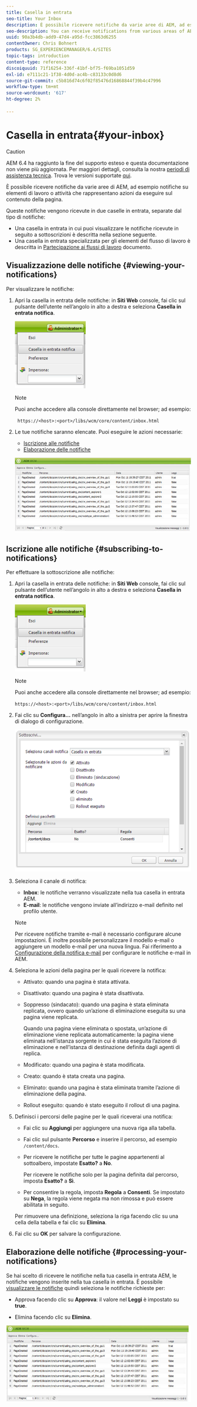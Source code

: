 ```yaml
---
title: Casella in entrata
seo-title: Your Inbox
description: È possibile ricevere notifiche da varie aree di AEM, ad esempio notifiche su elementi di lavoro o attività che rappresentano azioni da eseguire sul contenuto della pagina.
seo-description: You can receive notifications from various areas of AEM such as notification about work items or tasks that represent actions that you need to perform on page content.
uuid: 90a3b4db-add9-47d4-a95d-fcc3863d6255
contentOwner: Chris Bohnert
products: SG_EXPERIENCEMANAGER/6.4/SITES
topic-tags: introduction
content-type: reference
discoiquuid: 71f16254-336f-41bf-bf75-f69ba1051d59
exl-id: e7111c21-1f38-4d0d-ac4b-c83133c0d8d6
source-git-commit: c5b816d74c6f02f85476d16868844f39b4c47996
workflow-type: tm+mt
source-wordcount: '617'
ht-degree: 2%

---
```


# Casella in entrata{#your-inbox}

>[!CAUTION]
>
>AEM 6.4 ha raggiunto la fine del supporto esteso e questa documentazione non viene più aggiornata. Per maggiori dettagli, consulta la nostra [periodi di assistenza tecnica](https://helpx.adobe.com/it/support/programs/eol-matrix.html). Trova le versioni supportate [qui](https://experienceleague.adobe.com/docs/).

È possibile ricevere notifiche da varie aree di AEM, ad esempio notifiche su elementi di lavoro o attività che rappresentano azioni da eseguire sul contenuto della pagina.

Queste notifiche vengono ricevute in due caselle in entrata, separate dal tipo di notifiche:

* Una casella in entrata in cui puoi visualizzare le notifiche ricevute in seguito a sottoscrizioni è descritta nella sezione seguente.
* Una casella in entrata specializzata per gli elementi del flusso di lavoro è descritta in [Partecipazione ai flussi di lavoro](/help/sites-classic-ui-authoring/classic-workflows-participating.md) documento.

## Visualizzazione delle notifiche {#viewing-your-notifications}

Per visualizzare le notifiche:

1. Apri la casella in entrata delle notifiche: in **Siti Web** console, fai clic sul pulsante dell’utente nell’angolo in alto a destra e seleziona **Casella in entrata notifica**.

   ![screen_shot_2012-02-08at105226am](assets/screen_shot_2012-02-08at105226am.png)

   >[!NOTE]
   >
   >Puoi anche accedere alla console direttamente nel browser; ad esempio:
   >
   >` https://<host>:<port>/libs/wcm/core/content/inbox.html`

1. Le tue notifiche saranno elencate. Puoi eseguire le azioni necessarie:

   * [Iscrizione alle notifiche](#subscribing-to-notifications)
   * [Elaborazione delle notifiche](#processing-your-notifications)

   ![chlimage_1-8](assets/chlimage_1-8.jpeg)

## Iscrizione alle notifiche {#subscribing-to-notifications}

Per effettuare la sottoscrizione alle notifiche:

1. Apri la casella in entrata delle notifiche: in **Siti Web** console, fai clic sul pulsante dell’utente nell’angolo in alto a destra e seleziona **Casella in entrata notifica**.

   ![screen_shot_2012-02-08at105226am-1](assets/screen_shot_2012-02-08at105226am-1.png)

   >[!NOTE]
   >
   >Puoi anche accedere alla console direttamente nel browser; ad esempio:
   >
   >`https://<host>:<port>/libs/wcm/core/content/inbox.html`

1. Fai clic su **Configura...** nell’angolo in alto a sinistra per aprire la finestra di dialogo di configurazione.

   ![screen_shot_2012-02-08at111056am](assets/screen_shot_2012-02-08at111056am.png)

1. Seleziona il canale di notifica:

   * **Inbox**: le notifiche verranno visualizzate nella tua casella in entrata AEM.
   * **E-mail**: le notifiche vengono inviate all’indirizzo e-mail definito nel profilo utente.

   >[!NOTE]
   >
   >Per ricevere notifiche tramite e-mail è necessario configurare alcune impostazioni. È inoltre possibile personalizzare il modello e-mail o aggiungere un modello e-mail per una nuova lingua. Fai riferimento a [Configurazione della notifica e-mail](/help/sites-administering/notification.md#configuringemailnotification) per configurare le notifiche e-mail in AEM.

1. Seleziona le azioni della pagina per le quali ricevere la notifica:

   * Attivato: quando una pagina è stata attivata.
   * Disattivato: quando una pagina è stata disattivata.
   * Soppresso (sindacato): quando una pagina è stata eliminata replicata, ovvero quando un’azione di eliminazione eseguita su una pagina viene replicata.

      Quando una pagina viene eliminata o spostata, un’azione di eliminazione viene replicata automaticamente: la pagina viene eliminata nell’istanza sorgente in cui è stata eseguita l’azione di eliminazione e nell’istanza di destinazione definita dagli agenti di replica.

   * Modificato: quando una pagina è stata modificata.
   * Creato: quando è stata creata una pagina.
   * Eliminato: quando una pagina è stata eliminata tramite l’azione di eliminazione della pagina.
   * Rollout eseguito: quando è stato eseguito il rollout di una pagina.

1. Definisci i percorsi delle pagine per le quali riceverai una notifica:

   * Fai clic su **Aggiungi** per aggiungere una nuova riga alla tabella.
   * Fai clic sul pulsante **Percorso** e inserire il percorso, ad esempio `/content/docs`.
   * Per ricevere le notifiche per tutte le pagine appartenenti al sottoalbero, impostate **Esatto?** a **No**.

      Per ricevere le notifiche solo per la pagina definita dal percorso, imposta **Esatto?** a **Sì**.

   * Per consentire la regola, imposta **Regola** a **Consenti**. Se impostato su **Nega**, la regola viene negata ma non rimossa e può essere abilitata in seguito.

   Per rimuovere una definizione, seleziona la riga facendo clic su una cella della tabella e fai clic su **Elimina**.

1. Fai clic su **OK** per salvare la configurazione.

## Elaborazione delle notifiche {#processing-your-notifications}

Se hai scelto di ricevere le notifiche nella tua casella in entrata AEM, le notifiche vengono inserite nella tua casella in entrata. È possibile [visualizzare le notifiche](#viewing-your-notifications) quindi seleziona le notifiche richieste per:

* Approva facendo clic su **Approva**: il valore nel **Leggi** è impostato su **true**.

* Elimina facendo clic su **Elimina**.

![chlimage_1-9](assets/chlimage_1-9.jpeg)
